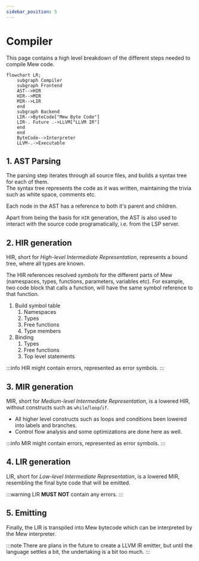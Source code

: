 ```yaml
---
sidebar_position: 5
---
```


# Compiler

This page contains a high level breakdown of the different 
steps needed to compile Mew code.

```mermaid
flowchart LR;
    subgraph Compiler
    subgraph Frontend
    AST-->HIR
    HIR-->MIR
    MIR-->LIR
    end
    subgraph Backend
    LIR-->ByteCode["Mew Byte Code"]
    LIR-. Future .->LLVM["LLVM IR"]
    end
    end
    ByteCode-->Interpreter
    LLVM-.->Executable
```

## 1. AST Parsing

The parsing step iterates through all source files, and
builds a syntax tree for each of them.  
The syntax tree represents the code as it was written, 
maintaining the trivia such as white space, comments etc.

Each node in the AST has a reference to both it's parent
and children. 

Apart from being the basis for `HIR` generation, the AST
is also used to interact with the source code programatically,
i.e. from the LSP server.

## 2. HIR generation

HIR, short for _High-level Intermediate Representation_, 
represents a bound tree, where all types are known.  

The HIR references resolved _symbols_ for the different parts
of Mew (namespaces, types, functions, parameters, variables etc).
For example, two code block that calls a function, will have
the same symbol reference to that function.

1. Build symbol table
   1. Namespaces
   1. Types
   1. Free functions
   1. Type members
1. Binding
   1. Types
   1. Free functions
   1. Top level statements

:::info
HIR might contain errors, represented as error symbols.
:::

## 3. MIR generation

MIR, short for _Medium-level Intermediate Representation_,
is a lowered HIR, without constructs such as `while`/`loop`/`if`.

* All higher level constructs such as loops and conditions 
been lowered into labels and branches.
* Control flow analysis and some optimizations 
are done here as well.

:::info
MIR might contain errors, represented as error symbols.
:::

## 4. LIR generation

LIR, short for _Low-level Intermediate Representation_,
is a lowered MIR, resembling the final byte code that will 
be emitted.

:::warning
LIR **MUST NOT** contain any errors.
:::

## 5. Emitting

Finally, the LIR is transpiled into Mew bytecode which can be
interpreted by the Mew interpreter.

:::note
There are plans in the future to create a LLVM IR emitter,
but until the language settles a bit, the undertaking is 
a bit too much.
:::